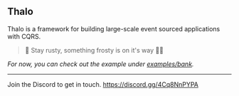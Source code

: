 ## Thalo

Thalo is a framework for building large-scale event sourced applications with CQRS.

> 🚧 Stay rusty, something frosty is on it's way 🐻‍❄️

_For now, you can check out the example under [examples/bank](/examples/bank)._

---

Join the Discord to get in touch. https://discord.gg/4Cq8NnPYPA
